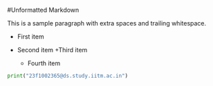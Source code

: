 #Unformatted Markdown

This is a sample paragraph with extra spaces and trailing whitespace.

- First item
- Second item
  +Third item

  - Fourth item

```py
print("23f1002365@ds.study.iitm.ac.in")

```
